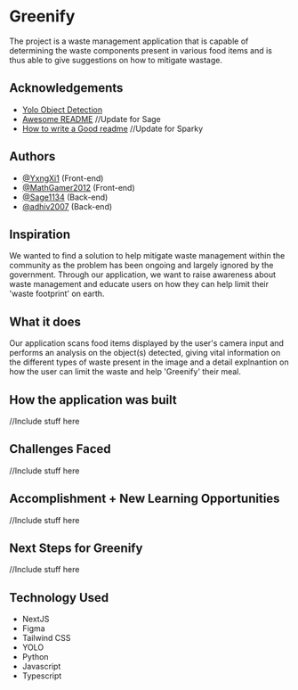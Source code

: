 
# Greenify

The project is a waste management application that is capable of determining the waste components present in various food items and is thus able to give suggestions on how to mitigate wastage. 


## Acknowledgements

 - [Yolo Object Detection](https://yolov8.org/)
 - [Awesome README](https://github.com/matiassingers/awesome-readme) //Update for Sage
 - [How to write a Good readme](https://bulldogjob.com/news/449-how-to-write-a-good-readme-for-your-github-project) //Update for Sparky


## Authors

- [@YxngXi1](https://github.com/YxngXi1) (Front-end)
- [@MathGamer2012](https://github.com/MathGamer2012) (Front-end)
- [@Sage1134](https://github.com/Sage1134) (Back-end)
- [@adhiv2007](https://github.com/adhiv2007) (Back-end)

## Inspiration

We wanted to find a solution to help mitigate waste management within the community as the problem has been ongoing and largely ignored by the government. Through our application, we want to raise awareness about waste management and educate users on how they can help limit their 'waste footprint' on earth. 

## What it does

Our application scans food items displayed by the user's camera input and performs an analysis on the object(s) detected, giving vital information on the different types of waste present in the image and a detail explnantion on how the user can limit the waste and help 'Greenify' their meal.  
## How the application was built

//Include stuff here
## Challenges Faced

//Include stuff here
## Accomplishment + New Learning Opportunities

//Include stuff here
## Next Steps for Greenify

//Include stuff here
## Technology Used

- NextJS
- Figma 
- Tailwind CSS
- YOLO 
- Python 
- Javascript 
- Typescript




